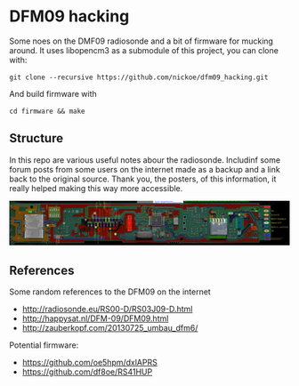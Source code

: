 # DFM09 hacking
Some noes on the DMF09 radiosonde and a bit of firmware for mucking
around. It uses libopencm3 as a submodule of this project, you can
clone with:

```
git clone --recursive https://github.com/nickoe/dfm09_hacking.git
```

And build firmware with

```
cd firmware && make
```

## Structure

In this repo are various useful notes abour the radiosonde. Includinf
some forum posts from some users on the internet made as a backup and
a link back to the original source. Thank you, the posters, of this
information, it really helped making this way more accessible.

![overview](DSCN6143_pinouts_now_with_JTAG.png)

## References

Some random references to the DFM09 on the internet

* http://radiosonde.eu/RS00-D/RS03J09-D.html
* http://happysat.nl/DFM-09/DFM09.html
* http://zauberkopf.com/20130725_umbau_dfm6/

Potential firmware:

* https://github.com/oe5hpm/dxlAPRS
* https://github.com/df8oe/RS41HUP

